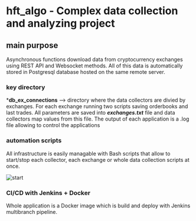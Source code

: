 # **hft_algo - Complex data collection and analyzing project**

## **main purpose**

Asynchronous functions download data from cryptocurrency exchanges using REST API and Websocket methods.
All of this data is automatically stored in Postgresql database hosted on the same remote server.

### **key directory**

***db_ex_connections** --> directory where the data collectors are divied by exchanges.
For each exchange running two scripts saving orderbooks and last trades.
All parameters are saved into ***exchanges.txt*** file and data collectors map values from this file.
The output of each application is a .log file allowing to control the applications

### **automation scripts**

All infrastructure is easily managable with Bash scripts that allow to start/stop each collector, each exchange or whole data collection scripts at once.

![start](https://user-images.githubusercontent.com/89335034/164598448-e08ce0d8-9cd9-4fb6-ad68-325ebb389be8.png)


### **CI/CD with Jenkins + Docker**

Whole application is a Docker image which is build and deploy with Jenkins multibranch pipeline.
